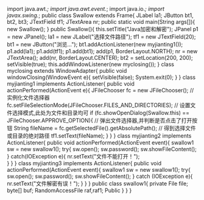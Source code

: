 import java.awt.*;
import java.awt.event.*;
import java.io.*;
import javax.swing.*;
public class Swallow extends Frame{
	JLabel la1;
	JButton bt1, bt2, bt3;
	JTextField tf1;
	JTextArea nr;
	public static void main(String args[]){
		new Swallow();
	}
	public Swallow(){
		this.setTitle("Java加密和解密");
		JPanel p1 = new JPanel();
		la1 = new JLabel("选择文件路径");
		tf1 = new JTextField(20);
		bt1 = new JButton("浏览...");
		bt1.addActionListener(new myjianting1());
		p1.add(la1);
		p1.add(tf1);
		p1.add(bt1);
		add(p1, BorderLayout.NORTH);
		nr = new JTextArea();
		add(nr, BorderLayout.CENTER);
		bt2 = 
		setLocation(200, 200);
		setVisible(true);
		this.addWindowListener(new myclosing());
	}
	class myclosing extends WindowAdapter{
		public void windowClosing(WindowEvent e){
			setVisible(false);
			System.exit(0);
		}
	}
	class myjianting1 implements ActionListener{
		public void actionPerformed(ActionEvent e){
			JFileChooser fc = new JFileChooser(); // 实例化文件选择器
			fc.setFileSelectionMode(JFileChooser.FILES_AND_DIRECTORIES); // 设置文件选择模式,此处为文件和目录均可
			if (fc.showOpenDialog(Swallow.this) == JFileChooser.APPROVE_OPTION){ // 弹出文件选择器,并判断是否点击了打开按钮
				String fileName = fc.getSelectedFile().getAbsolutePath(); // 得到选择文件或目录的绝对路径
				tf1.setText(fileName);
			}
		}
	}
	class myjianting2 implements ActionListener{
		public void actionPerformed(ActionEvent event){
			swallow1 sw = new swallow1();
			try{
				sw.open(); 
				sw.password();
				sw.showFileContent();
			}
			catch(IOException e){
				nr.setText("文件不能打开！");	
			}
		}
	}
	class myjianting3 implements ActionListener{
		public void actionPerformed(ActionEvent event){
			swallow1 sw = new swallow1();
			try{
				sw.open(); 
				sw.password();
				sw.showFileContent();
			}
			catch (IOException e){
				nr.setText("文件解密有误！");
			}
		}
	}
	public class swallow1{
		private File file;
		byte[] buf;
		RandomAccessFile raf,raf1;
		Public
		}
	}
}
